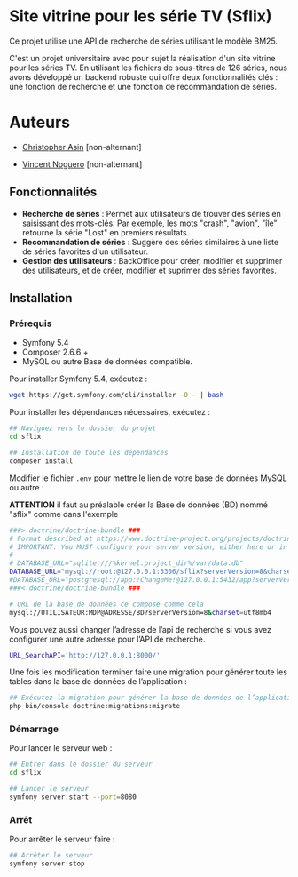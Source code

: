 # Site vitrine pour les série TV (Sflix)
Ce projet utilise une API de recherche de séries utilisant le modèle BM25.

C'est un projet universitaire avec pour sujet la réalisation d'un site vitrine pour les séries TV. En utilisant les fichiers de sous-titres de 126 séries, nous avons développé un backend robuste qui offre deux fonctionnalités clés : une fonction de recherche et une fonction de recommandation de séries.

# Auteurs

- [Christopher Asin](https://www.github.com/RiperPro03) [non-alternant]

- [Vincent Noguero](https://github.com/VINKYN) [non-alternant]

## Fonctionnalités

- **Recherche de séries** : Permet aux utilisateurs de trouver des séries en saisissant des mots-clés. Par exemple, les mots "crash", "avion", "île" retourne la série "Lost" en premiers résultats.
- **Recommandation de séries** : Suggère des séries similaires à une liste de séries favorites d'un utilisateur.
- **Gestion des utilisateurs** : BackOffice pour créer, modifier et supprimer des utilisateurs, et de créer, modifier et suprimer des séries favorites.
## Installation

### Prérequis

- Symfony 5.4
- Composer 2.6.6 +
- MySQL ou autre Base de données compatible.

Pour installer Symfony 5.4, exécutez :

```bash
wget https://get.symfony.com/cli/installer -O - | bash
```

Pour installer les dépendances nécessaires, exécutez :

```bash
## Naviguez vers le dossier du projet
cd sflix
```

```bash
## Installation de toute les dépendances
composer install
```

Modifier le fichier `.env` pour mettre le lien de votre base de données MySQL ou autre :

**ATTENTION** il faut au préalable créer la Base de données (BD) nommé "sflix" comme dans l'exemple

```bash
###> doctrine/doctrine-bundle ###
# Format described at https://www.doctrine-project.org/projects/doctrine-dbal/en/latest/reference/configuration.html#connecting-using-a-url
# IMPORTANT: You MUST configure your server version, either here or in config/packages/doctrine.yaml
#
# DATABASE_URL="sqlite:///%kernel.project_dir%/var/data.db"
DATABASE_URL="mysql://root:@127.0.0.1:3306/sflix?serverVersion=8&charset=utf8mb4"
#DATABASE_URL="postgresql://app:!ChangeMe!@127.0.0.1:5432/app?serverVersion=15&charset=utf8"
###< doctrine/doctrine-bundle ###
```

```bash
# URL de la base de données ce compose comme cela
mysql://UTILISATEUR:MDP@ADRESSE/BD?serverVersion=8&charset=utf8mb4
```

Vous pouvez aussi changer l’adresse de l’api de recherche si vous avez configurer une autre adresse pour l’API de recherche.

```bash
URL_SearchAPI='http://127.0.0.1:8000/'
```

Une fois les modification terminer faire une migration pour générer toute les tables dans la base de données de l’application :

```bash
## Exécutez la migration pour générer la base de données de l’application
php bin/console doctrine:migrations:migrate
```

### Démarrage

Pour lancer le serveur web :

```bash
## Entrer dans le dossier du serveur
cd sflix
```

```bash
## Lancer le serveur
symfony server:start --port=8080
```

### Arrêt

Pour arrêter le serveur faire :

```bash
## Arrêter le serveur
symfony server:stop
```
